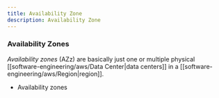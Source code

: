 ```yaml
---
title: Availability Zone
description: Availability Zone
---
```


### Availability Zones
*Availability zones* (AZz) are basically just one or multiple physical [[software-engineering/aws/Data Center|data centers]] in a [[software-engineering/aws/Region|region]].
- Availability zones 

